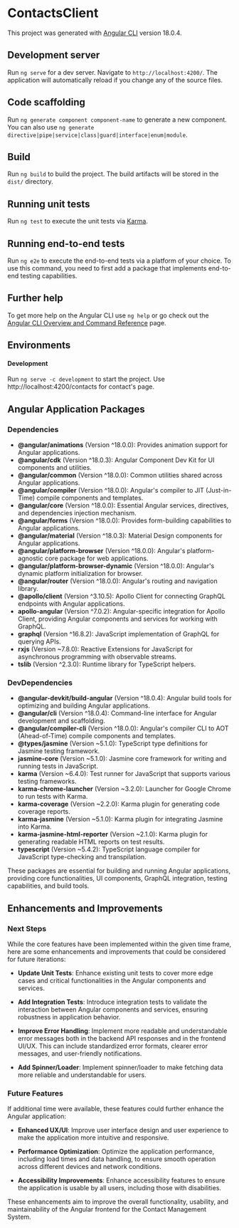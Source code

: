 # ContactsClient

This project was generated with [Angular CLI](https://github.com/angular/angular-cli) version 18.0.4.

## Development server

Run `ng serve` for a dev server. Navigate to `http://localhost:4200/`. The application will automatically reload if you change any of the source files.

## Code scaffolding
Run `ng generate component component-name` to generate a new component. You can also use `ng generate directive|pipe|service|class|guard|interface|enum|module`.

## Build
Run `ng build` to build the project. The build artifacts will be stored in the `dist/` directory.

## Running unit tests
Run `ng test` to execute the unit tests via [Karma](https://karma-runner.github.io).

## Running end-to-end tests
Run `ng e2e` to execute the end-to-end tests via a platform of your choice. To use this command, you need to first add a package that implements end-to-end testing capabilities.

## Further help
To get more help on the Angular CLI use `ng help` or go check out the [Angular CLI Overview and Command Reference](https://angular.dev/tools/cli) page.

## Environments
#### Development
Run `ng serve -c development` to start the project.
Use http://localhost:4200/contacts for contact's page.

## Angular Application Packages

### Dependencies

- **@angular/animations** (Version ^18.0.0): Provides animation support for Angular applications.
- **@angular/cdk** (Version ^18.0.3): Angular Component Dev Kit for UI components and utilities.
- **@angular/common** (Version ^18.0.0): Common utilities shared across Angular applications.
- **@angular/compiler** (Version ^18.0.0): Angular's compiler to JIT (Just-in-Time) compile components and templates.
- **@angular/core** (Version ^18.0.0): Essential Angular services, directives, and dependencies injection mechanism.
- **@angular/forms** (Version ^18.0.0): Provides form-building capabilities to Angular applications.
- **@angular/material** (Version ^18.0.3): Material Design components for Angular applications.
- **@angular/platform-browser** (Version ^18.0.0): Angular's platform-agnostic core package for web applications.
- **@angular/platform-browser-dynamic** (Version ^18.0.0): Angular's dynamic platform initialization for browser.
- **@angular/router** (Version ^18.0.0): Angular's routing and navigation library.
- **@apollo/client** (Version ^3.10.5): Apollo Client for connecting GraphQL endpoints with Angular applications.
- **apollo-angular** (Version ^7.0.2): Angular-specific integration for Apollo Client, providing Angular components and services for working with GraphQL.
- **graphql** (Version ^16.8.2): JavaScript implementation of GraphQL for querying APIs.
- **rxjs** (Version ~7.8.0): Reactive Extensions for JavaScript for asynchronous programming with observable streams.
- **tslib** (Version ^2.3.0): Runtime library for TypeScript helpers.

### DevDependencies

- **@angular-devkit/build-angular** (Version ^18.0.4): Angular build tools for optimizing and building Angular applications.
- **@angular/cli** (Version ^18.0.4): Command-line interface for Angular development and scaffolding.
- **@angular/compiler-cli** (Version ^18.0.0): Angular's compiler CLI to AOT (Ahead-of-Time) compile components and templates.
- **@types/jasmine** (Version ~5.1.0): TypeScript type definitions for Jasmine testing framework.
- **jasmine-core** (Version ~5.1.0): Jasmine core framework for writing and running tests in JavaScript.
- **karma** (Version ~6.4.0): Test runner for JavaScript that supports various testing frameworks.
- **karma-chrome-launcher** (Version ~3.2.0): Launcher for Google Chrome to run tests with Karma.
- **karma-coverage** (Version ~2.2.0): Karma plugin for generating code coverage reports.
- **karma-jasmine** (Version ~5.1.0): Karma plugin for integrating Jasmine into Karma.
- **karma-jasmine-html-reporter** (Version ~2.1.0): Karma plugin for generating readable HTML reports on test results.
- **typescript** (Version ~5.4.2): TypeScript language compiler for JavaScript type-checking and transpilation.

These packages are essential for building and running Angular applications, providing core functionalities, UI components, GraphQL integration, testing capabilities, and build tools.


## Enhancements and Improvements

### Next Steps
While the core features have been implemented within the given time frame, here are some enhancements and improvements that could be considered for future iterations:

- **Update Unit Tests**: Enhance existing unit tests to cover more edge cases and critical functionalities in the Angular components and services.

- **Add Integration Tests**: Introduce integration tests to validate the interaction between Angular components and services, ensuring robustness in application behavior.

- **Improve Error Handling**: Implement more readable and understandable error messages both in the backend API responses and in the frontend UI/UX. This can include standardized error formats, clearer error messages, and user-friendly notifications.

- **Add Spinner/Loader**: Implement spinner/loader to make fetching data more reliable and understandable for users.

### Future Features
If additional time were available, these features could further enhance the Angular application:

- **Enhanced UX/UI**: Improve user interface design and user experience to make the application more intuitive and responsive.

- **Performance Optimization**: Optimize the application performance, including load times and data handling, to ensure smooth operation across different devices and network conditions.

- **Accessibility Improvements**: Enhance accessibility features to ensure the application is usable by all users, including those with disabilities.

These enhancements aim to improve the overall functionality, usability, and maintainability of the Angular frontend for the Contact Management System.
